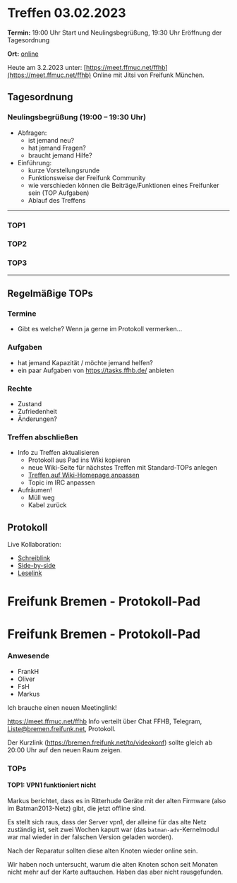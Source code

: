 # Treffen 03.02.2023

**Termin:** 19:00 Uhr Start und Neulingsbegrüßung, 19:30 Uhr Eröffnung der Tagesordnung

**Ort:** [online](https://bremen.freifunk.net/to/videokonf)

Heute am 3.2.2023 unter: [https://meet.ffmuc.net/ffhb](https://meet.ffmuc.net/ffhb)
Online mit Jitsi von Freifunk München.

## Tagesordnung
### Neulingsbegrüßung (19:00 – 19:30 Uhr)

- Abfragen:
    - ist jemand neu?
    - hat jemand Fragen?
    - braucht jemand Hilfe?
- Einführung:
    - kurze Vorstellungsrunde
    - Funktionsweise der Freifunk Community
    - wie verschieden können die Beiträge/Funktionen eines Freifunker sein (TOP Aufgaben)
    - Ablauf des Treffens

---
### TOP1


### TOP2


### TOP3


---
## Regelmäßige TOPs

### Termine

- Gibt es welche? Wenn ja gerne im Protokoll vermerken...

### Aufgaben

- hat jemand Kapazität / möchte jemand helfen?
- ein paar Aufgaben von https://tasks.ffhb.de/ anbieten

### Rechte

- Zustand
- Zufriedenheit
- Änderungen?

### Treffen abschließen

- Info zu Treffen aktualisieren
  - Protokoll aus Pad ins Wiki kopieren
  - neue Wiki-Seite für nächstes Treffen mit Standard-TOPs anlegen
  - [Treffen auf Wiki-Homepage anpassen](https://wiki.bremen.freifunk.net/Home)
  - Topic im IRC anpassen
- Aufräumen!
  - Müll weg
  - Kabel zurück

## Protokoll

Live Kollaboration:

* [Schreiblink](https://hackmd.io/AwDgnA7ATArKC0BGGBjAzPALAUzSeARgYgGzxQAmEFFwiKBEKAhkA===?edit)
* [Side-by-side](https://hackmd.io/AwDgnA7ATArKC0BGGBjAzPALAUzSeARgYgGzxQAmEFFwiKBEKAhkA===?both)
* [Leselink](https://hackmd.io/AwDgnA7ATArKC0BGGBjAzPALAUzSeARgYgGzxQAmEFFwiKBEKAhkA===?view)

# Freifunk Bremen - Protokoll-Pad

# Freifunk Bremen - Protokoll-Pad
<!--
## Protokoll-Anleitung
- erst ab "### Anwesende" kopieren und ins Wiki übertragen!
Unten anfügen und bestehendes "### Anwesende" überschreiben  
- Termine bitte nicht ins Protokoll, sondern darüber in der Tagesordnung vermerken, sonst ist es doppelt
-->


### Anwesende
- FrankH
- Oliver
- FsH
- Markus

Ich brauche einen neuen Meetinglink!

https://meet.ffmuc.net/ffhb
Info verteilt über Chat FFHB, Telegram, Liste@bremen.freifunk.net, Protokoll.

Der Kurzlink (https://bremen.freifunk.net/to/videokonf) sollte gleich ab 20:00 Uhr auf den neuen Raum zeigen.


### TOPs

#### TOP1: VPN1 funktioniert nicht
Markus berichtet, dass es in Ritterhude Geräte mit der alten Firmware (also im Batman2013-Netz) gibt, die jetzt offline sind.

Es stellt sich raus, dass der Server vpn1, der alleine für das alte Netz zuständig ist, seit zwei Wochen kaputt war (das `batman-adv`-Kernelmodul war mal wieder in der falschen Version geladen worden).

Nach der Reparatur sollten diese alten Knoten wieder online sein.

Wir haben noch untersucht, warum die alten Knoten schon seit Monaten nicht mehr auf der Karte auftauchen. Haben das aber nicht rausgefunden.
